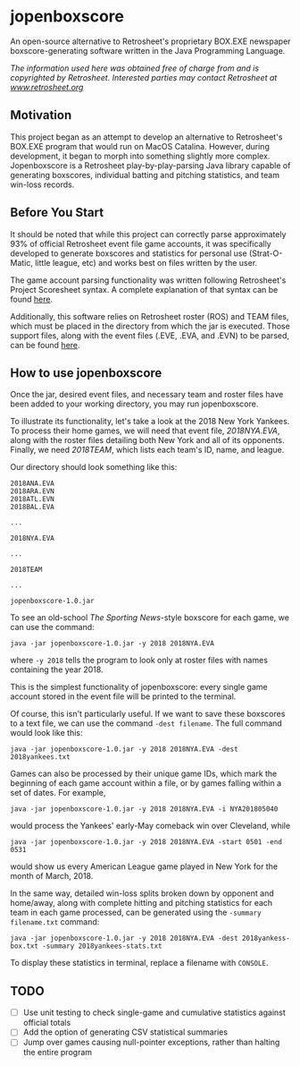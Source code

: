 # jopenboxscore

An open-source alternative to Retrosheet's proprietary BOX.EXE newspaper boxscore-generating
software written in the Java Programming Language.

*The information used here was obtained free of charge from and is copyrighted by Retrosheet. Interested parties may contact Retrosheet at www.retrosheet.org*

## Motivation

This project began as an attempt to develop an alternative to Retrosheet's BOX.EXE program that would
run on MacOS Catalina. However, during development, it began to morph into something slightly more 
complex. Jopenboxscore is a Retrosheet play-by-play-parsing Java library capable of generating boxscores, individual batting and pitching statistics, and team win-loss records. 

## Before You Start

It should be noted that while this project can correctly parse approximately 93% of official Retrosheet event file game accounts, it was specifically developed to generate boxscores and 
statistics for personal use (Strat-O-Matic, little league, etc) and works best on files written
by the user.

The game account parsing functionality was written following Retrosheet's Project Scoresheet
syntax. A complete explanation of that syntax can be found [here](https://www.retrosheet.org/eventfile.htm#1).

Additionally, this software relies on Retrosheet roster \(ROS\) and TEAM files, which must be placed in the directory from which the jar is executed. Those support files, along with the event files \(.EVE, .EVA, and .EVN\) to be parsed, can be found [here](https://www.retrosheet.org/game.htm).


## How to use jopenboxscore

Once the jar, desired event files, and necessary team and roster files have been added to your working directory, you may run jopenboxscore.

To illustrate its functionality, let's take a look at the 2018 New York Yankees. To process their home games, we will need that event file, *2018NYA.EVA*, along with the roster files detailing both New York and all of its opponents. Finally, we need *2018TEAM*, which lists each team's ID, name, and league.

Our directory should look something like this:

```
2018ANA.EVA
2018ARA.EVN
2018ATL.EVN
2018BAL.EVA

...

2018NYA.EVA

...

2018TEAM

...

jopenboxscore-1.0.jar
```

To see an old-school *The Sporting News*-style boxscore for each game, we can use the command:

```
java -jar jopenboxscore-1.0.jar -y 2018 2018NYA.EVA
```

where ```-y 2018``` tells the program to look only at roster files with names containing the year 2018.

This is the simplest functionality of jopenboxscore: every single game account stored in the event file will be printed to the terminal. 

Of course, this isn't particularly useful. If we want to save these boxscores to a text file, we can use the command ```-dest filename```. The full command would look like this:

```
java -jar jopenboxscore-1.0.jar -y 2018 2018NYA.EVA -dest 2018yankees.txt
```

Games can also be processed by their unique game IDs, which mark the beginning of each game account within a file, or by games falling within a set of dates. For example,

```
java -jar jopenboxscore-1.0.jar -y 2018 2018NYA.EVA -i NYA201805040
```

would process the Yankees' early-May comeback win over Cleveland, while


```
java -jar jopenboxscore-1.0.jar -y 2018 2018NYA.EVA -start 0501 -end 0531
```

would show us every American League game played in New York for the month of March, 2018.

In the same way, detailed win-loss splits broken down by opponent and home/away, along with complete
hitting and pitching statistics for each team in each game processed, can be generated using the 
```-summary filename.txt``` command:

```
java -jar jopenboxscore-1.0.jar -y 2018 2018NYA.EVA -dest 2018yankess-box.txt -summary 2018yankees-stats.txt
```

To display these statistics in terminal, replace a filename with ```CONSOLE```.

## TODO

- [ ] Use unit testing to check single-game and cumulative statistics against official totals
- [ ] Add the option of generating CSV statistical summaries
- [ ] Jump over games causing null-pointer exceptions, rather than halting the entire program